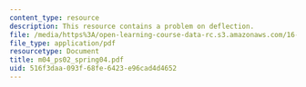 ```yaml
---
content_type: resource
description: This resource contains a problem on deflection.
file: /media/https%3A/open-learning-course-data-rc.s3.amazonaws.com/16-01-unified-engineering-i-ii-iii-iv-fall-2005-spring-2006/516f3daa093f68fe6423e96cad4d4652_m04_ps02_spring04.pdf
file_type: application/pdf
resourcetype: Document
title: m04_ps02_spring04.pdf
uid: 516f3daa-093f-68fe-6423-e96cad4d4652
---
```

